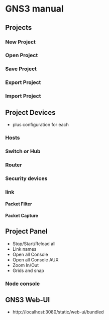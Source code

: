 # GNS3 manual

## Projects

### New Project

### Open Project

### Save Project

### Export Project

### Import Project

## Project Devices

* plus configuration for each

### Hosts

### Switch or Hub

### Router

### Security devices

### link

#### Packet Filter

#### Packet Capture

## Project Panel

* Stop/Start/Reload all
* Link names
* Open all Console
* Open all Console AUX
* Zoom In/Out
* Grids and snap

### Node console

## GNS3 Web-UI

* http://localhost:3080/static/web-ui/bundled
